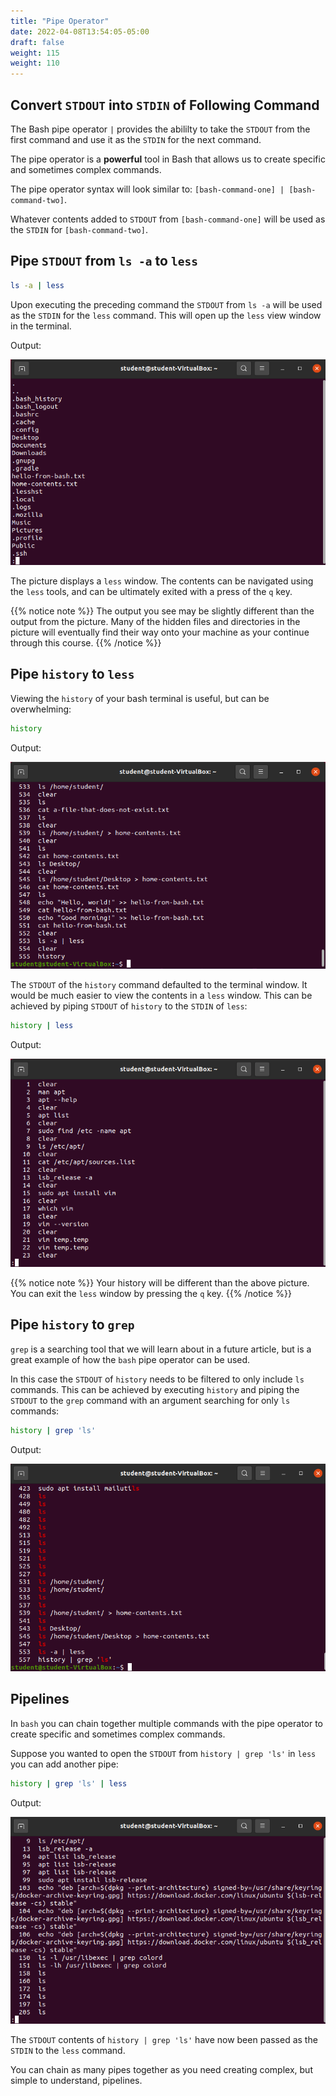 ```yaml
---
title: "Pipe Operator"
date: 2022-04-08T13:54:05-05:00
draft: false
weight: 115
weight: 110
---
```


## Convert `STDOUT` into `STDIN` of Following Command

The Bash pipe operator `|` provides the abililty to take the `STDOUT` from the first command and use it as the `STDIN` for the next command.

The pipe operator is a **powerful** tool in Bash that allows us to create specific and sometimes complex commands.

The pipe operator syntax will look similar to: `[bash-command-one] | [bash-command-two]`.

Whatever contents added to `STDOUT` from `[bash-command-one]` will be used as the `STDIN` for `[bash-command-two]`.

## Pipe `STDOUT` from `ls -a` to `less`

```bash
ls -a | less
```

Upon executing the preceding command the `STDOUT` from `ls -a` will be used as the `STDIN` for the `less` command. This will open up the `less` view window in the terminal.

Output:

![ls -a | less output](pictures/ls-a-pipe-less.png?classes=border)

The picture displays a `less` window. The contents can be navigated using the `less` tools, and can be ultimately exited with a press of the `q` key.

{{% notice note %}}
The output you see may be slightly different than the output from the picture. Many of the hidden files and directories in the picture will eventually find their way onto your machine as your continue through this course.
{{% /notice %}}

## Pipe `history` to `less`

Viewing the `history` of your bash terminal is useful, but can be overwhelming:

```bash
history
```

Output:

![history output](pictures/history.png?classes=border)

The `STDOUT` of the `history` command defaulted to the terminal window. It would be much easier to view the contents in a `less` window. This can be achieved by piping `STDOUT` of `history` to the `STDIN` of `less`:

```bash
history | less
```

Output:

![history | less output](pictures/history-less.png?classes=border)
    
{{% notice note %}}
Your history will be different than the above picture. You can exit the `less` window by pressing the `q` key.
{{% /notice %}}

## Pipe `history` to `grep`

`grep` is a searching tool that we will learn about in a future article, but is a great example of how the `bash` pipe operator can be used.

In this case the `STDOUT` of `history` needs to be filtered to only include `ls` commands. This can be achieved by executing `history` and piping the `STDOUT` to the `grep` command with an argument searching for only `ls` commands:

```bash
history | grep 'ls'
```

Output:

![history | grep 'ls' output](pictures/history-grep-ls.png?classes=border)

## Pipelines

In `bash` you can chain together multiple commands with the pipe operator to create specific and sometimes complex commands.

Suppose you wanted to open the `STDOUT` from `history | grep 'ls'` in `less` you can add another pipe:

```bash
history | grep 'ls' | less
```

Output:

![history | grep 'ls' | less output](pictures/history-grep-ls-less.png?classes=border)

The `STDOUT` contents of `history | grep 'ls'` have now been passed as the `STDIN` to the `less` command.

You can chain as many pipes together as you need creating complex, but simple to understand, pipelines.